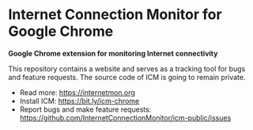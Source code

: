 # Internet Connection Monitor for Google Chrome

**Google Chrome extension for monitoring Internet connectivity**

This repository contains a website and serves as a tracking tool for bugs and feature requests. The source code of ICM is going to remain private.

* Read more: https://internetmon.org
* Install ICM: https://bit.ly/icm-chrome
* Report bugs and make feature requests: https://github.com/InternetConnectionMonitor/icm-public/issues
